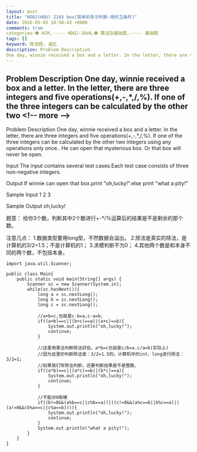 ```yaml
---
layout: post
title: "HDOJ(HDU) 2143 box(简单的多次判断-用的卫条件)"
date: 2016-05-05 10:50:43 +0800
comments: true
categories:❶ ACM,----- HDOJ-JAVA,❺ 算法及基础题,----- 基础题
tags: []
keyword: 陈浩翔, 谙忆
description: Problem Description 
One day, winnie received a box and a letter. In the letter, there are three integers and five operations(+,-,*,/,%). If one of the three integers can be calculated by the other two 
---
```



Problem Description 
One day, winnie received a box and a letter. In the letter, there are three integers and five operations(+,-,*,/,%). If one of the three integers can be calculated by the other two
&#60;!-- more --&#62;
----------

Problem Description
One day, winnie received a box and a letter. In the letter, there are three integers and five operations(+,-,*,/,%). If one of the three integers can be calculated by the other two integers using any operations only once.. He can open that mysterious box. Or that box will never be open.

 

Input
The input contains several test cases.Each test case consists of three non-negative integers.

 

Output
If winnie can open that box.print "oh,lucky!".else print "what a pity!"

 

Sample Input
1 2 3
 

Sample Output
oh,lucky!

题意：
给你3个数，判断其中2个数进行+-*/%运算后的结果是不是剩余的那个数。


注意几点：
1.数据类型要用long型，不然数据会溢出。
2.除法是真实的除法，是计算机的3/2=1.5；不是计算机的1；
3.求模判断不为0；
4.其他两个数是和本身不同的两个数，不包括本身。



```
import java.util.Scanner;

public class Main{
	public static void main(String[] args) {
		Scanner sc = new Scanner(System.in);
		while(sc.hasNext()){
			long a = sc.nextLong();
			long b = sc.nextLong();
			long c = sc.nextLong();
			
			//a+b=c,也就是c-b=a,c-a=b;
			if((a+b)==c||(b+c)==a||(a+c)==b){
				System.out.println("oh,lucky!");
				continue;
			}
			
			//这里用乘法判断除法好些。a*b=c也就是c/b=a.c/a=b(实际上)
			//因为这里的判断除法是：3/2=1.5的。计算机中的int，long进行除法：3/2=1;
			//如果我们写除法判断，还要判断结果是不是整数、
			if((a*b)==c||(a*c)==b||(b*c)==a){
				System.out.println("oh,lucky!");
				continue;
			}
			
			//不能对0取模
			if((b!=0&&(a%b==c||c%b==a))||(c!=0&&(a%c==b||b%c==a)||(a!=0&&(b%a==c||c%a==b)))){
				System.out.println("oh,lucky!");
				continue;
			}
			System.out.println("what a pity!");
		}
	}
}

```

